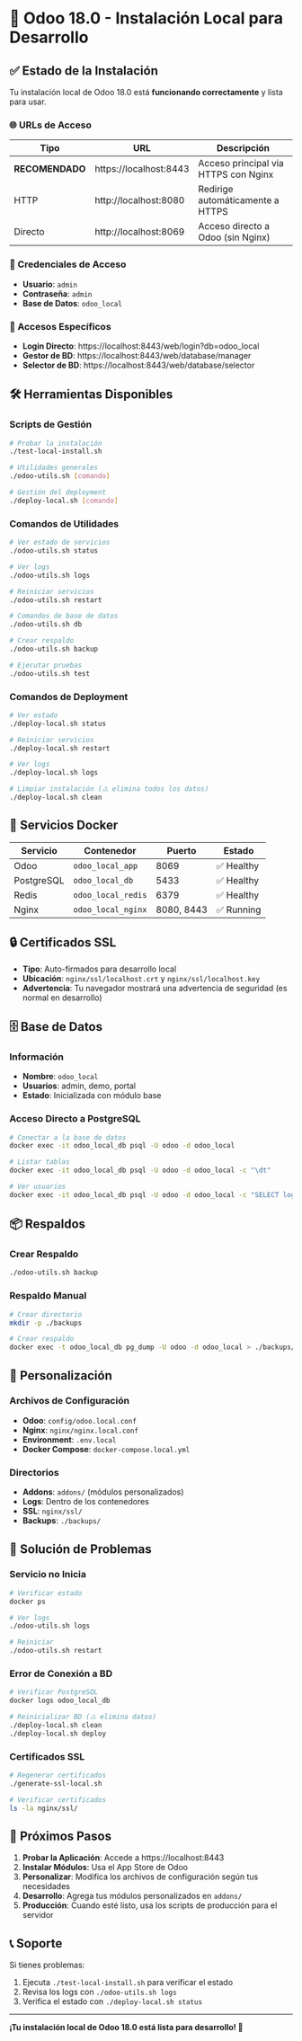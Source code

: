 # 🚀 Odoo 18.0 - Instalación Local para Desarrollo

## ✅ Estado de la Instalación

Tu instalación local de Odoo 18.0 está **funcionando correctamente** y lista para usar.

### 🌐 URLs de Acceso

| Tipo | URL | Descripción |
|------|-----|-------------|
| **RECOMENDADO** | https://localhost:8443 | Acceso principal via HTTPS con Nginx |
| HTTP | http://localhost:8080 | Redirige automáticamente a HTTPS |
| Directo | http://localhost:8069 | Acceso directo a Odoo (sin Nginx) |

### 🔑 Credenciales de Acceso

- **Usuario**: `admin`
- **Contraseña**: `admin`
- **Base de Datos**: `odoo_local`

### 📱 Accesos Específicos

- **Login Directo**: https://localhost:8443/web/login?db=odoo_local
- **Gestor de BD**: https://localhost:8443/web/database/manager
- **Selector de BD**: https://localhost:8443/web/database/selector

## 🛠️ Herramientas Disponibles

### Scripts de Gestión

```bash
# Probar la instalación
./test-local-install.sh

# Utilidades generales
./odoo-utils.sh [comando]

# Gestión del deployment
./deploy-local.sh [comando]
```

### Comandos de Utilidades

```bash
# Ver estado de servicios
./odoo-utils.sh status

# Ver logs
./odoo-utils.sh logs

# Reiniciar servicios
./odoo-utils.sh restart

# Comandos de base de datos
./odoo-utils.sh db

# Crear respaldo
./odoo-utils.sh backup

# Ejecutar pruebas
./odoo-utils.sh test
```

### Comandos de Deployment

```bash
# Ver estado
./deploy-local.sh status

# Reiniciar servicios
./deploy-local.sh restart

# Ver logs
./deploy-local.sh logs

# Limpiar instalación (⚠️ elimina todos los datos)
./deploy-local.sh clean
```

## 🐳 Servicios Docker

| Servicio | Contenedor | Puerto | Estado |
|----------|------------|--------|---------|
| Odoo | `odoo_local_app` | 8069 | ✅ Healthy |
| PostgreSQL | `odoo_local_db` | 5433 | ✅ Healthy |
| Redis | `odoo_local_redis` | 6379 | ✅ Healthy |
| Nginx | `odoo_local_nginx` | 8080, 8443 | ✅ Running |

## 🔒 Certificados SSL

- **Tipo**: Auto-firmados para desarrollo local
- **Ubicación**: `nginx/ssl/localhost.crt` y `nginx/ssl/localhost.key`
- **Advertencia**: Tu navegador mostrará una advertencia de seguridad (es normal en desarrollo)

## 🗄️ Base de Datos

### Información
- **Nombre**: `odoo_local`
- **Usuarios**: admin, demo, portal
- **Estado**: Inicializada con módulo base

### Acceso Directo a PostgreSQL
```bash
# Conectar a la base de datos
docker exec -it odoo_local_db psql -U odoo -d odoo_local

# Listar tablas
docker exec -it odoo_local_db psql -U odoo -d odoo_local -c "\dt"

# Ver usuarios
docker exec -it odoo_local_db psql -U odoo -d odoo_local -c "SELECT login FROM res_users WHERE active = true;"
```

## 📦 Respaldos

### Crear Respaldo
```bash
./odoo-utils.sh backup
```

### Respaldo Manual
```bash
# Crear directorio
mkdir -p ./backups

# Crear respaldo
docker exec -t odoo_local_db pg_dump -U odoo -d odoo_local > ./backups/odoo_local_$(date +%Y%m%d_%H%M%S).sql
```

## 🔧 Personalización

### Archivos de Configuración
- **Odoo**: `config/odoo.local.conf`
- **Nginx**: `nginx/nginx.local.conf`
- **Environment**: `.env.local`
- **Docker Compose**: `docker-compose.local.yml`

### Directorios
- **Addons**: `addons/` (módulos personalizados)
- **Logs**: Dentro de los contenedores
- **SSL**: `nginx/ssl/`
- **Backups**: `./backups/`

## 🚨 Solución de Problemas

### Servicio no Inicia
```bash
# Verificar estado
docker ps

# Ver logs
./odoo-utils.sh logs

# Reiniciar
./odoo-utils.sh restart
```

### Error de Conexión a BD
```bash
# Verificar PostgreSQL
docker logs odoo_local_db

# Reinicializar BD (⚠️ elimina datos)
./deploy-local.sh clean
./deploy-local.sh deploy
```

### Certificados SSL
```bash
# Regenerar certificados
./generate-ssl-local.sh

# Verificar certificados
ls -la nginx/ssl/
```

## 🌟 Próximos Pasos

1. **Probar la Aplicación**: Accede a https://localhost:8443
2. **Instalar Módulos**: Usa el App Store de Odoo
3. **Personalizar**: Modifica los archivos de configuración según tus necesidades
4. **Desarrollo**: Agrega tus módulos personalizados en `addons/`
5. **Producción**: Cuando esté listo, usa los scripts de producción para el servidor

## 📞 Soporte

Si tienes problemas:
1. Ejecuta `./test-local-install.sh` para verificar el estado
2. Revisa los logs con `./odoo-utils.sh logs`
3. Verifica el estado con `./deploy-local.sh status`

---

**¡Tu instalación local de Odoo 18.0 está lista para desarrollo! 🎉**
